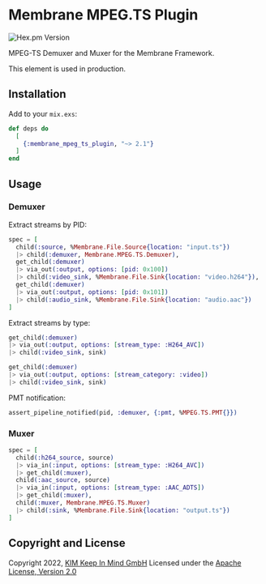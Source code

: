 # Membrane MPEG.TS Plugin
![Hex.pm Version](https://img.shields.io/hexpm/v/membrane_mpeg_ts_plugin)

MPEG-TS Demuxer and Muxer for the Membrane Framework.

This element is used in production.

## Installation

Add to your `mix.exs`:

```elixir
def deps do
  [
    {:membrane_mpeg_ts_plugin, "~> 2.1"}
  ]
end
```

## Usage

### Demuxer

Extract streams by PID:
```elixir
spec = [
  child(:source, %Membrane.File.Source{location: "input.ts"})
  |> child(:demuxer, Membrane.MPEG.TS.Demuxer),
  get_child(:demuxer)
  |> via_out(:output, options: [pid: 0x100])
  |> child(:video_sink, %Membrane.File.Sink{location: "video.h264"}),
  get_child(:demuxer)
  |> via_out(:output, options: [pid: 0x101])
  |> child(:audio_sink, %Membrane.File.Sink{location: "audio.aac"})
]
```

Extract streams by type:
```elixir
get_child(:demuxer)
|> via_out(:output, options: [stream_type: :H264_AVC])
|> child(:video_sink, sink)

get_child(:demuxer)
|> via_out(:output, options: [stream_category: :video])
|> child(:video_sink, sink)
```

PMT notification:
```elixir
assert_pipeline_notified(pid, :demuxer, {:pmt, %MPEG.TS.PMT{}})
```

### Muxer

```elixir
spec = [
  child(:h264_source, source)
  |> via_in(:input, options: [stream_type: :H264_AVC])
  |> get_child(:muxer),
  child(:aac_source, source)
  |> via_in(:input, options: [stream_type: :AAC_ADTS])
  |> get_child(:muxer),
  child(:muxer, Membrane.MPEG.TS.Muxer)
  |> child(:sink, %Membrane.File.Sink{location: "output.ts"})
]
```


## Copyright and License
Copyright 2022, [KIM Keep In Mind GmbH](https://www.keepinmind.info/)
Licensed under the [Apache License, Version 2.0](LICENSE)
